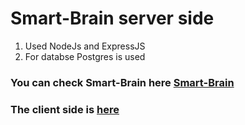 # **Smart-Brain server side**
1. Used NodeJs and ExpressJS
2. For databse Postgres is used


### You can check **Smart-Brain** here [Smart-Brain](https://smart-brain-adt.herokuapp.com/)
### The client side is [here](https://github.com/aaditiDiksha/smart-brain-client)
